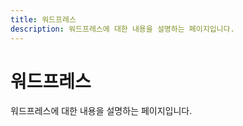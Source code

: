 ```yaml
---
title: 워드프레스 
description: 워드프레스에 대한 내용을 설명하는 페이지입니다. 
---
```



워드프레스 
===


워드프레스에 대한 내용을 설명하는 페이지입니다. 



